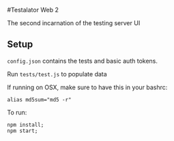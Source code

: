 #Testalator Web 2

The second incarnation of the testing server UI

## Setup

`config.json` contains the tests and basic auth tokens.

Run `tests/test.js` to populate data

If running on OSX, make sure to have this in your bashrc:
```
alias md5sum="md5 -r"
```

To run:
```
npm install;
npm start;
```